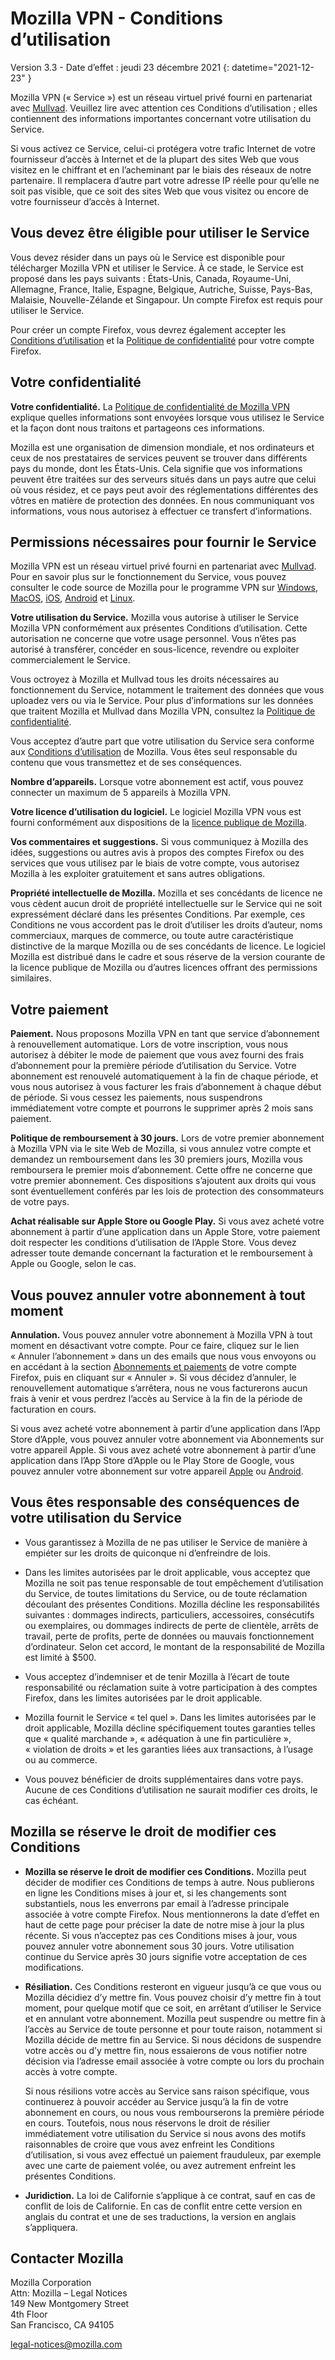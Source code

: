 ﻿# Mozilla VPN - Conditions d’utilisation

Version 3.3 - Date d’effet : jeudi 23 décembre 2021
{: datetime="2021-12-23" }

Mozilla VPN (« Service ») est un réseau virtuel privé fourni en partenariat avec [Mullvad](https://mullvad.net). Veuillez lire avec attention ces Conditions d’utilisation ; elles contiennent des informations importantes concernant votre utilisation du Service.

Si vous activez ce Service, celui-ci protégera votre trafic Internet de votre fournisseur d’accès à Internet et de la plupart des sites Web que vous visitez en le chiffrant et en l’acheminant par le biais des réseaux de notre partenaire. Il remplacera d’autre part votre adresse IP réelle pour qu’elle ne soit pas visible, que ce soit des sites Web que vous visitez ou encore de votre fournisseur d’accès à Internet.

## Vous devez être éligible pour utiliser le Service

Vous devez résider dans un pays où le Service est disponible pour télécharger Mozilla VPN et utiliser le Service. À ce stade, le Service est proposé dans les pays suivants : États-Unis, Canada, Royaume-Uni, Allemagne, France, Italie, Espagne, Belgique, Autriche, Suisse, Pays-Bas, Malaisie, Nouvelle-Zélande et Singapour. Un compte Firefox est requis pour utiliser le Service.

Pour créer un compte Firefox, vous devrez également accepter les [Conditions d’utilisation](https://www.mozilla.org/about/legal/terms/services/) et la [Politique de confidentialité](https://www.mozilla.org/privacy/firefox/) pour votre compte Firefox.

## Votre confidentialité

__Votre confidentialité.__ La [Politique de confidentialité de Mozilla VPN](https://www.mozilla.org/privacy/mozilla-vpn/) explique quelles informations sont envoyées lorsque vous utilisez le Service et la façon dont nous traitons et partageons ces informations.

Mozilla est une organisation de dimension mondiale, et nos ordinateurs et ceux de nos prestataires de services peuvent se trouver dans différents pays du monde, dont les États-Unis. Cela signifie que vos informations peuvent être traitées sur des serveurs situés dans un pays autre que celui où vous résidez, et ce pays peut avoir des réglementations différentes des vôtres en matière de protection des données. En nous communiquant vos informations, vous nous autorisez à effectuer ce transfert d’informations.

## Permissions nécessaires pour fournir le Service

Mozilla VPN est un réseau virtuel privé fourni en partenariat avec [Mullvad](https://mullvad.net). Pour en savoir plus sur le fonctionnement du Service, vous pouvez consulter le code source de Mozilla pour le programme VPN sur [Windows](https://github.com/mozilla-services/guardian-vpn-windows), [MacOS](https://github.com/mozilla-mobile/mozilla-vpn-client/), [iOS](https://github.com/mozilla-mobile/guardian-vpn-ios), [Android](https://github.com/mozilla-mobile/guardian-vpn-android) et [Linux](https://github.com/mozilla-mobile/mozilla-vpn-client/).

__Votre utilisation du Service.__ Mozilla vous autorise à utiliser le Service Mozilla VPN conformément aux présentes Conditions d’utilisation. Cette autorisation ne concerne que votre usage personnel. Vous n’êtes pas autorisé à transférer, concéder en sous-licence, revendre ou exploiter commercialement le Service.

Vous octroyez à Mozilla et Mullvad tous les droits nécessaires au fonctionnement du Service, notamment le traitement des données que vous uploadez vers ou via le Service. Pour plus d’informations sur les données que traitent Mozilla et Mullvad dans Mozilla VPN, consultez la [Politique de confidentialité](https://www.mozilla.org/privacy/mozilla-vpn/).

Vous acceptez d’autre part que votre utilisation du Service sera conforme aux [Conditions d’utilisation](https://www.mozilla.org/about/legal/acceptable-use/) de Mozilla. Vous êtes seul responsable du contenu que vous transmettez et de ses conséquences.

__Nombre d’appareils.__ Lorsque votre abonnement est actif, vous pouvez connecter un maximum de 5 appareils à Mozilla VPN.

__Votre licence d’utilisation du logiciel.__ Le logiciel Mozilla VPN vous est fourni conformément aux dispositions de la [licence publique de Mozilla](https://www.mozilla.org/MPL/).

__Vos commentaires et suggestions.__ Si vous communiquez à Mozilla des idées, suggestions ou autres avis à propos des comptes Firefox ou des services que vous utilisez par le biais de votre compte, vous autorisez Mozilla à les exploiter gratuitement et sans autres obligations.

__Propriété intellectuelle de Mozilla.__ Mozilla et ses concédants de licence ne vous cèdent aucun droit de propriété intellectuelle sur le Service qui ne soit expressément déclaré dans les présentes Conditions. Par exemple, ces Conditions ne vous accordent pas le droit d’utiliser les droits d’auteur, noms commerciaux, marques de commerce, ou toute autre caractéristique distinctive de la marque Mozilla ou de ses concédants de licence. Le logiciel Mozilla est distribué dans le cadre et sous réserve de la version courante de la licence publique de Mozilla ou d’autres licences offrant des permissions similaires.

## Votre paiement

__Paiement.__ Nous proposons Mozilla VPN en tant que service d’abonnement à renouvellement automatique. Lors de votre inscription, vous nous autorisez à débiter le mode de paiement que vous avez fourni des frais d’abonnement pour la première période d’utilisation du Service. Votre abonnement est renouvelé automatiquement à la fin de chaque période, et vous nous autorisez à vous facturer les frais d’abonnement à chaque début de période. Si vous cessez les paiements, nous suspendrons immédiatement votre compte et pourrons le supprimer après 2 mois sans paiement.

__Politique de remboursement à 30 jours.__ Lors de votre premier abonnement à Mozilla VPN via le site Web de Mozilla, si vous annulez votre compte et demandez un remboursement dans les 30 premiers jours, Mozilla vous remboursera le premier mois d’abonnement. Cette offre ne concerne que votre premier abonnement. Ces dispositions s’ajoutent aux droits qui vous sont éventuellement conférés par les lois de protection des consommateurs de votre pays.

__Achat réalisable sur Apple Store ou Google Play.__ Si vous avez acheté votre abonnement à partir d’une application dans un Apple Store, votre paiement doit respecter les conditions d’utilisation de l’Apple Store. Vous devez adresser toute demande concernant la facturation et le remboursement à Apple ou Google, selon le cas.


## Vous pouvez annuler votre abonnement à tout moment

__Annulation.__ Vous pouvez annuler votre abonnement à Mozilla VPN à tout moment en désactivant votre compte. Pour ce faire, cliquez sur le lien « Annuler l’abonnement » dans un des emails que nous vous envoyons ou en accédant à la section [Abonnements et paiements](https://subscriptions.firefox.com) de votre compte Firefox, puis en cliquant sur « Annuler ». Si vous décidez d’annuler, le renouvellement automatique s’arrêtera, nous ne vous facturerons aucun frais à venir et vous perdrez l’accès au Service à la fin de la période de facturation en cours.

Si vous avez acheté votre abonnement à partir d’une application dans l’App Store d’Apple, vous pouvez annuler votre abonnement via Abonnements sur votre appareil Apple.
Si vous avez acheté votre abonnement à partir d’une application dans l’App Store d’Apple ou le Play Store de Google, vous pouvez annuler votre abonnement sur votre appareil [Apple](https://support.apple.com/HT202039) ou [Android](https://support.google.com/googleplay/answer/7018481?hl=en&co=GENIE.Platform%3DAndroid).

## Vous êtes responsable des conséquences de votre utilisation du Service

* Vous garantissez à Mozilla de ne pas utiliser le Service de manière à empiéter sur les droits de quiconque ni d’enfreindre de lois.

* Dans les limites autorisées par le droit applicable, vous acceptez que Mozilla ne soit pas tenue responsable de tout empêchement d’utilisation du Service, de toutes limitations du Service, ou de toute réclamation découlant des présentes Conditions. Mozilla décline les responsabilités suivantes : dommages indirects, particuliers, accessoires, consécutifs ou exemplaires, ou dommages indirects de perte de clientèle, arrêts de travail, perte de profits, perte de données ou mauvais fonctionnement d’ordinateur. Selon cet accord, le montant de la responsabilité de Mozilla est limité à $500.

* Vous acceptez d’indemniser et de tenir Mozilla à l’écart de toute responsabilité ou réclamation suite à votre participation à des comptes Firefox, dans les limites autorisées par le droit applicable.

* Mozilla fournit le Service « tel quel ». Dans les limites autorisées par le droit applicable, Mozilla décline spécifiquement toutes garanties telles que « qualité marchande », « adéquation à une fin particulière », « violation de droits » et les garanties liées aux transactions, à l’usage ou au commerce.

* Vous pouvez bénéficier de droits supplémentaires dans votre pays. Aucune de ces Conditions d’utilisation ne saurait modifier ces droits, le cas échéant.

## Mozilla se réserve le droit de modifier ces Conditions

* __Mozilla se réserve le droit de modifier ces Conditions.__ Mozilla peut décider de modifier ces Conditions de temps à autre. Nous publierons en ligne les Conditions mises à jour et, si les changements sont substantiels, nous les enverrons par email à l’adresse principale associée à votre compte Firefox. Nous mentionnerons la date d’effet en haut de cette page pour préciser la date de notre mise à jour la plus récente. Si vous n’acceptez pas ces Conditions mises à jour, vous pouvez annuler votre abonnement sous 30 jours. Votre utilisation continue du Service après 30 jours signifie votre acceptation de ces modifications.

* __Résiliation.__ Ces Conditions resteront en vigueur jusqu’à ce que vous ou Mozilla décidiez d’y mettre fin. Vous pouvez choisir d’y mettre fin à tout moment, pour quelque motif que ce soit, en arrêtant d’utiliser le Service et en annulant votre abonnement. Mozilla peut suspendre ou mettre fin à l’accès au Service de toute personne et pour toute raison, notamment si Mozilla décide de mettre fin au Service. Si nous décidons de suspendre votre accès ou d’y mettre fin, nous essaierons de vous notifier notre décision via l’adresse email associée à votre compte ou lors du prochain accès à votre compte.

  Si nous résilions votre accès au Service sans raison spécifique, vous continuerez à pouvoir accéder au Service jusqu’à la fin de votre abonnement en cours, ou nous vous rembourserons la première période en cours. Toutefois, nous nous réservons le droit de résilier immédiatement votre utilisation du Service si nous avons des motifs raisonnables de croire que vous avez enfreint les Conditions d’utilisation, si vous avez effectué un paiement frauduleux, par exemple avec une carte de paiement volée, ou avez autrement enfreint les présentes Conditions.

* __Juridiction.__ La loi de Californie s’applique à ce contrat, sauf en cas de conflit de lois de Californie. En cas de conflit entre cette version en anglais du contrat et une de ses traductions, la version en anglais s’appliquera.

## Contacter Mozilla

Mozilla Corporation  
Attn: Mozilla – Legal Notices  
149 New Montgomery Street  
4th Floor  
San Francisco, CA 94105  

legal-notices@mozilla.com
